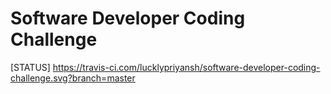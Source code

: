 # Software Developer Coding Challenge


[STATUS] https://travis-ci.com/lucklypriyansh/software-developer-coding-challenge.svg?branch=master
